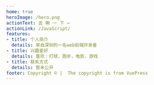 ```yaml
---
home: true
heroImage: /hero.png
actionText: 去 瞅 一 下 →
actionLink: /JavaScript/
features:
- title: 个人简介
  details: 来自深圳的一名web前端开发者
- title: 兴趣爱好
  details: 喜欢：打球，跑步，电影，游戏
- title: 联系方式
  details: 暂未公开
footer: Copyright © |  The copyright is from VuePress
---
```


